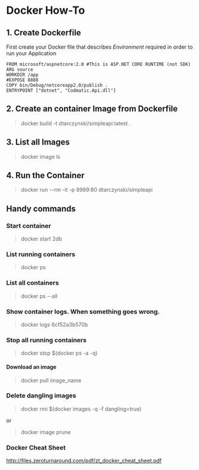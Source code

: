 # Docker How-To
## 1. Create Dockerfile
First create your Docker file that describes *Environment* required in order to run your Application

``` 
FROM microsoft/aspnetcore:2.0 #This is ASP.NET CORE RUNTIME (not SDK)
ARG source
WORKDIR /app
#EXPOSE 8888
COPY bin/Debug/netcoreapp2.0/publish .
ENTRYPOINT ["dotnet", "Codmatic.Api.dll"]
```

## 2. Create an container Image from Dockerfile
> docker build -t dtarczynski/simpleapi:latest .

## 3. List all Images
> docker image ls

## 4. Run the Container
> docker run --rm -it -p 8989:80 dtarczynski/simpleapi

## Handy commands

### Start container
> docker start 2db

### List running containers
> docker ps

### List all containers
> docker ps --all

### Show container logs. When something goes wrong.
> docker logs 6cf52a3b570b

### Stop all running containers
> docker stop $(docker ps -a -q)

#### Download an image
> docker pull image_name

### Delete dangling images
> docker rmi $(docker images -q -f dangling=true)

or

> docker image prune

### Docker Cheat Sheet
http://files.zeroturnaround.com/pdf/zt_docker_cheat_sheet.pdf
